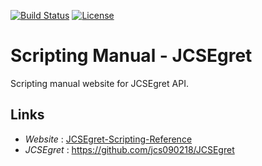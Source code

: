 [![Build Status](https://travis-ci.com/jcs090218/Scripting-Manual-JCSEgret.svg?branch=master)](https://travis-ci.com/jcs090218/Scripting-Manual-JCSEgret)
[![License](https://img.shields.io/badge/License-Apache%202.0-blue.svg)](https://opensource.org/licenses/Apache-2.0)


# Scripting Manual - JCSEgret #

Scripting manual website for JCSEgret API. 


## Links ##
* *Website* : <a href="http://www.jcs-profile.com:3002">JCSEgret-Scripting-Reference</a>
* *JCSEgret* : https://github.com/jcs090218/JCSEgret
